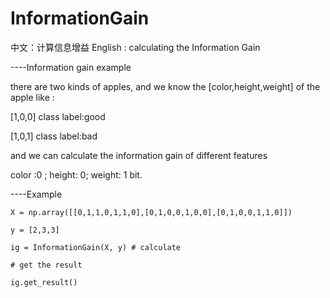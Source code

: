# InformationGain
中文：计算信息增益 English  : calculating the Information Gain 

----Information gain example

there are two kinds of apples, and we know the [color,height,weight] of the apple
like :

[1,0,0] class label:good 

[1,0,1] class label:bad

and we can calculate the information gain of different features

color :0 ; height: 0; weight: 1 bit.

----Example

    X = np.array([[0,1,1,0,1,1,0],[0,1,0,0,1,0,0],[0,1,0,0,1,1,0]])
    
    y = [2,3,3]
    
    ig = InformationGain(X, y) # calculate
    
    # get the result 
    
    ig.get_result()
